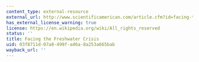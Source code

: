 ```yaml
---
content_type: external-resource
external_url: http://www.scientificamerican.com/article.cfm?id=facing-the-freshwater-crisis
has_external_license_warning: true
license: https://en.wikipedia.org/wiki/All_rights_reserved
status: ''
title: Facing the Freshwater Crisis
uid: 03f8711d-07a8-499f-ad6a-8a253a665bab
wayback_url: ''
---
```

